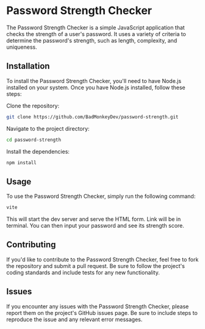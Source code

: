 <h1>Password Strength Checker</h1>
The Password Strength Checker is a simple JavaScript application that checks the strength of a user's password. It uses a variety of criteria to determine the password's strength, such as length, complexity, and uniqueness.

<h2>Installation</h2>
To install the Password Strength Checker, you'll need to have Node.js installed on your system. Once you have Node.js installed, follow these steps:

Clone the repository:
```bash
git clone https://github.com/BadMonkeyDev/password-strength.git
```
Navigate to the project directory: 
```bash
cd password-strength
```
Install the dependencies: 
```bash
npm install
```

<h2>Usage</h2>
To use the Password Strength Checker, simply run the following command:

```bash
vite
```

This will start the dev server and serve the HTML form. Link will be in terminal. You can then input your password and see its strength score.

<h2>Contributing</h2>
If you'd like to contribute to the Password Strength Checker, feel free to fork the repository and submit a pull request. Be sure to follow the project's coding standards and include tests for any new functionality.

<h2>Issues</h2>
If you encounter any issues with the Password Strength Checker, please report them on the project's GitHub issues page. Be sure to include steps to reproduce the issue and any relevant error messages.
